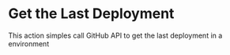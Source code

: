 
# Get the Last Deployment

This action simples call GitHub API to get the last deployment in a environment
